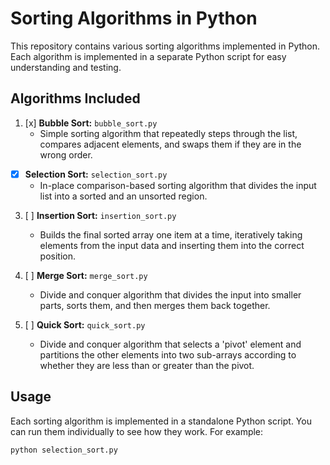 # Sorting Algorithms in Python

This repository contains various sorting algorithms implemented in Python. Each algorithm is implemented in a separate Python script for easy understanding and testing.

## Algorithms Included

1. [x] **Bubble Sort:** `bubble_sort.py`
   - Simple sorting algorithm that repeatedly steps through the list, compares adjacent elements, and swaps them if they are in the wrong order.

- [x] **Selection Sort:** `selection_sort.py`
   - In-place comparison-based sorting algorithm that divides the input list into a sorted and an unsorted region.

3. [ ] **Insertion Sort:** `insertion_sort.py`
   - Builds the final sorted array one item at a time, iteratively taking elements from the input data and inserting them into the correct position.

4. [ ] **Merge Sort:** `merge_sort.py`
   - Divide and conquer algorithm that divides the input into smaller parts, sorts them, and then merges them back together.

5. [ ] **Quick Sort:** `quick_sort.py`
   - Divide and conquer algorithm that selects a 'pivot' element and partitions the other elements into two sub-arrays according to whether they are less than or greater than the pivot.

## Usage

Each sorting algorithm is implemented in a standalone Python script. You can run them individually to see how they work. For example:


```bash
python selection_sort.py
